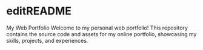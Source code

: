 # editREADME
My Web Portfolio  Welcome to my personal web portfolio! This repository contains the source code and assets for my online portfolio, showcasing my skills, projects, and experiences.
